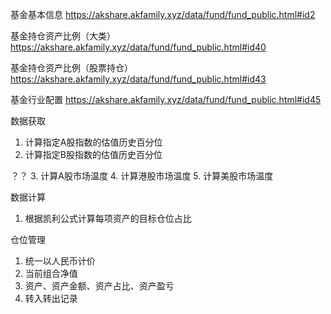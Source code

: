 基金基本信息
https://akshare.akfamily.xyz/data/fund/fund_public.html#id2

基金持仓资产比例（大类）
https://akshare.akfamily.xyz/data/fund/fund_public.html#id40

基金持仓资产比例（股票持仓）
https://akshare.akfamily.xyz/data/fund/fund_public.html#id43

基金行业配置
https://akshare.akfamily.xyz/data/fund/fund_public.html#id45



数据获取
1. 计算指定A股指数的估值历史百分位
2. 计算指定B股指数的估值历史百分位

？？
3. 计算A股市场温度
4. 计算港股市场温度
5. 计算美股市场温度

数据计算
1. 根据凯利公式计算每项资产的目标仓位占比



仓位管理
1. 统一以人民币计价
2. 当前组合净值
3. 资产、资产金额、资产占比、资产盈亏
4. 转入转出记录